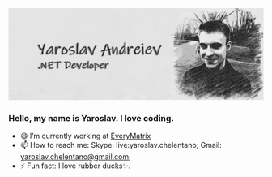 
![profile image](https://github.com/YaroslavChelentano/YaroslavChelentano/blob/master/profileImg.png)
### Hello, my name is Yaroslav. I love coding.
- 😄 I’m currently working at <a href="https://everymatrix.com/?gclid=Cj0KCQjwpZT5BRCdARIsAGEX0zmybuDJMtC5KXVy_WK2ewSH4QG7rIEa4rKM9RBljlIx_9xyko0hL9IaApO_EALw_wcB">EveryMatrix</a>
- 📫 How to reach me: Skype: live:yaroslav.chelentano; Gmail: yaroslav.chelentano@gmail.com;
- ⚡ Fun fact: I love rubber ducks✨.
<!--
**YaroslavChelentano/YaroslavChelentano** is a ✨ _special_ ✨ repository because its `README.md` (this file) appears on your GitHub profile.

Here are some ideas to get you started:


- 🌱 I’m currently learning ...
- 👯 I’m looking to collaborate on ...
- 🤔 I’m looking for help with ...
- 💬 Ask me about ...
- 📫 How to reach me: ...
- 😄 Pronouns: ...
- ⚡ Fun fact: ...
-->
